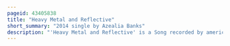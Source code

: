 ```yaml
---
pageid: 43405838
title: "Heavy Metal and Reflective"
short_summary: "2014 single by Azealia Banks"
description: "'Heavy Metal and Reflective' is a Song recorded by american Rapper Azealia Banks for her Debut Studio Album Broke with Expensive Taste. It was released as the second single from the Album on July 28, 2014. Production of the Song was handled by Lil Internet, who previously worked with Banks on her 2013 single 'Yung Rapunxel', while writing came from Banks and James Strife. The Song received generally mixed Reviews from Critics who complimented the Song's overall Sound but were critical of Banks' Vocals. To promote 'Heavy Metal and Reflective', Banks released a Music Video for the Song on August 5, 2014, directed by Rob Soucy and Nick Ace, in which Banks escapes from being kidnapped and left in the Desert, before leading a Motorcycle Gang through the Terrain, arming herself with Pit Bulls."
---
```

